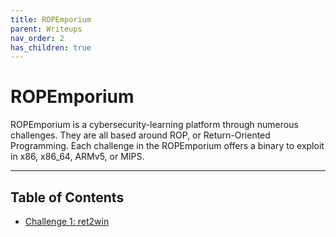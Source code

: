 ```yaml
---
title: ROPEmporium
parent: Writeups
nav_order: 2
has_children: true
---
```


# ROPEmporium

ROPEmporium is a cybersecurity-learning platform through numerous challenges. They are all based around ROP, or Return-Oriented Programming. Each challenge in the ROPEmporium offers a binary to exploit in x86, x86_64, ARMv5, or MIPS.

---

## Table of Contents
- [Challenge 1: ret2win](challenges/challenge1%20-%20ret2win.md)